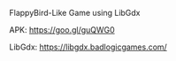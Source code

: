 FlappyBird-Like Game using LibGdx

APK: https://goo.gl/guQWG0

LibGdx: https://libgdx.badlogicgames.com/
